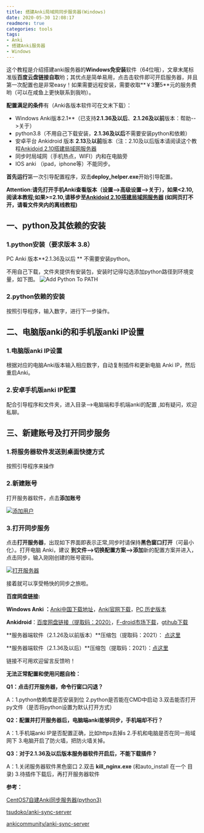 ```yaml
---
title: 搭建Anki局域网同步服务器(Windows)
date: 2020-05-30 12:08:17
readmore: true
categories: tools
tags:
- Anki
- 搭建Anki服务器
- Windows
---
```


这个教程是介绍搭建anki服务器的**Windows免安装**软件（64位哦），文章末尾标准版**百度云盘链接自取**哟；其优点是简单易用，点击击软件即可开启服务器，并且第一次配置也是非常easy！如果需要远程安装，需要收取**￥3**至**5**元的服务费哟（可以在咸鱼上更快联系到我哟）。



**配置满足的条件**有（Anki各版本软件可在文末下载）：

- Windows Anki版本2.1**（已支持**2.1.36及以后**、**2.1.26及以前**版本：帮助-->关于）
- python3.8（不用自己下载安装，**2.1.36及以后**不需要安装python和依赖）
- 安卓平台 Ankidroid 版本 **2.13**及**以前**版本（注：2.10及以后版本请阅读这个教程[Ankidoid 2.10搭建局域网服务器](https://sampuly.gitee.io/Windows%E6%90%AD%E5%BB%BA%E5%9F%BA%E4%BA%8Ehttps%E5%8D%8F%E8%AE%AE%E7%9A%84Anki%E5%B1%80%E5%9F%9F%E7%BD%91%E5%90%8C%E6%AD%A5%E6%9C%8D%E5%8A%A1%E5%99%A8.html)
- 同步时局域网（手机热点，WIFI）内和在电脑旁
- IOS anki （ipad，iphone等）不能同步。



**首先运行**第一次引导配置程序，双击**deploy_helper.exe**开始引导配置。

**Attention:请先打开手机Anki查看版本（设置-->高级设置-->关于），如果<2.10,阅读本教程;如果>=2.10,请移步至[Ankidoid 2.10搭建局域网服务器](https://sampuly.gitee.io/Windows%E6%90%AD%E5%BB%BA%E5%9F%BA%E4%BA%8Ehttps%E5%8D%8F%E8%AE%AE%E7%9A%84Anki%E5%B1%80%E5%9F%9F%E7%BD%91%E5%90%8C%E6%AD%A5%E6%9C%8D%E5%8A%A1%E5%99%A8.html) (如网页打不开，请看文件夹内的离线教程)**

## 一、python及其依赖的安装

### 1.python安装（要求版本 3.8）

PC Anki 版本**2.1.36及以后 ** 不需要安装python。

不用自己下载，文件夹提供有安装包，安装时记得勾选添加python路径到环境变量，如下图。
![Add Python To PATH](https://s1.ax1x.com/2020/06/15/NpzuJf.jpg)

### 2.python依赖的安装
按照引导程序，输入数字，进行下一步操作。
## 二、电脑版anki的和手机版anki IP设置
### 1.电脑版anki IP设置
根据对应的电脑Anki版本输入相应数字，自动复制插件和更新电脑 Anki IP，然后重启Anki。

### 2.安卓手机版anki IP配置

配合引导程序和文件夹，进入目录–>电脑端和手机端anki的配置 ,如有疑问，欢迎私聊。

## 三、新建账号及打开同步服务

### 1.将服务器软件发送到桌面快捷方式

按照引导程序来操作

### 2.新建账号

打开服务器软件，点击**添加账号**



[![添加用户](https://s1.ax1x.com/2020/05/25/tpIvO1.md.jpg)](https://imgchr.com/i/tpIvO1)



### 3.打开同步服务

点击**打开服务器**，出现如下界面即表示正常,同步时请保持**黑色窗口打开**（可最小化）。打开电脑 Anki，建议 **到文件-->切换配置方案-->添加**新的配置方案并进入，点击同步，输入刚刚创建的账号密码。

[![打开服务器](https://s1.ax1x.com/2020/05/25/tpIjyR.md.jpg)](https://imgchr.com/i/tpIjyR)

接着就可以享受畅快的同步之旅啦。

**百度网盘链接:**

**Windows Anki ：**[Anki中国下载地址](http%3A//www.ankichina.net/resource/winAnki)，[Anki官网下载](https%3A//apps.ankiweb.net/)，[PC 历史版本](https%3A//github.com/ankitects/anki/releases)

**Ankidroid**：[百度网盘链接（提取码：2020）](https%3A//pan.baidu.com/s/1_sEx8PXrraQuXlsfx_Y3EA)，[F-droid市场下载](https%3A//f-droid.org/packages/com.ichi2.anki/)，[gtihub下载](https%3A//github.com/ankidroid/Anki-Android/releases)

**服务器端软件（2.1.26及以前版本）**压缩包（提取码：2021）： [点这里](https://pan.baidu.com/s/1Xrn-d2j0swujkcOCVh5dxg)

**服务器端软件（2.1.36及以后）**压缩包（提取码：2021）：[点这里](https://pan.baidu.com/s/10V29Hk6XJNWsd-nPHxa7fA)



链接不可用欢迎留言反馈哟！

**无法正常配置和使用问题自检：**

**Q1：点击打开服务器，命令行窗口闪退？**

A：1.python依赖库是否安装到位 2.python是否能在CMD中启动 3.双击能否打开py文件（是否将python设置为默认打开方式）

**Q2：配置并打开服务器后，电脑端anki能够同步，手机端却不行？**

A：1.手机端anki IP是否配置正确，比如https去掉s 2.手机和电脑是否在同一局域网下 3.电脑开启了防火墙，把防火墙关掉。

**Q3：对于2.1.36及以后版本服务器软件开启后，不能下载插件？**

A：1.关闭服务器软件黑色窗口 2.双击 **kill_nginx.exe** (和auto_install 在一个 目录) 3.待插件下载后，再打开服务器软件



**参考：**

[CentOS7自建Anki同步服务器(python3)](https://www.xiebruce.top/881.html)

[tsudoko/anki-sync-server](https%3A//github.com/tsudoko/anki-sync-server.git)

[ankicommunity/anki-sync-server](https://github.com/ankicommunity/anki-sync-server)

